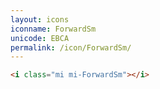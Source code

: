 ```yaml
---
layout: icons
iconname: ForwardSm
unicode: EBCA
permalink: /icon/ForwardSm/
---
```


``` html
<i class="mi mi-ForwardSm"></i>
```
